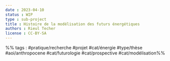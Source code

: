 ```yaml
---
date : 2023-04-10
status : WIP
type : sub-project
title : Histoire de la modélisation des futurs énergétiques
authors : Rieul Techer
license : CC-BY-SA
---
```


%% tags : #pratique/recherche #projet #cat/énergie #type/thèse #aoi/anthropocene #cat/futurologie #cat/prospective #cat/modélisation%% 